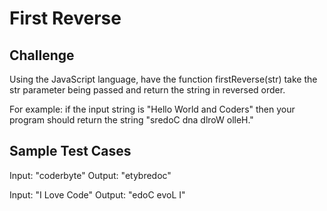 
# First Reverse

## Challenge

Using the JavaScript language, have the function firstReverse(str) take the str parameter being passed 
and return the string in reversed order. 

For example: if the input string is "Hello World and Coders" then your program should return the string "sredoC dna dlroW olleH." 

## Sample Test Cases

Input: "coderbyte"
Output: "etybredoc"

Input: "I Love Code"
Output: "edoC evoL I"





